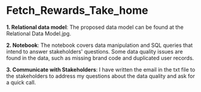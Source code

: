 # Fetch_Rewards_Take_home

**1. Relational data model**: The proposed data model can be found at the Relational Data Model.jpg.

**2. Notebook**: The notebook covers data manipulation and  SQL queries that intend to answer stakeholders' questions. Some data quality issues are found in the data, such as missing brand code and duplicated user records.

**3. Communicate with Stakeholders**: I have written the email in the txt file to the stakeholders to address my questions about the data quality and ask for a quick call.

